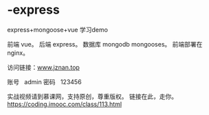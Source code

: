 # -express
express+mongoose+vue   学习demo


前端   vue。
后端   express。
数据库 mongodb   mongooses。
前端部署在  nginx。

访问链接：www.jznan.top

账号   admin
密码   123456

实战视频请到慕课网，支持原创，尊重版权。
链接在此，走你。
https://coding.imooc.com/class/113.html
